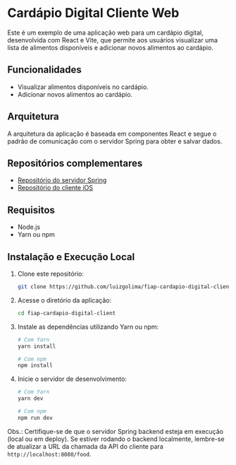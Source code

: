 # Cardápio Digital Cliente Web

Este é um exemplo de uma aplicação web para um cardápio digital, desenvolvida com React e Vite, que permite aos usuários visualizar uma lista de alimentos disponíveis e adicionar novos alimentos ao cardápio.

## Funcionalidades

- Visualizar alimentos disponíveis no cardápio.
- Adicionar novos alimentos ao cardápio.

## Arquitetura

A arquitetura da aplicação é baseada em componentes React e segue o padrão de comunicação com o servidor Spring para obter e salvar dados.

## Repositórios complementares

- [Repositório do servidor Spring](https://github.com/luizgolima/fiap-cardapio-digital-server)
- [Repositório do cliente iOS](https://github.com/luizgolima/fiap-cardapio-digital-ios)

## Requisitos

- Node.js
- Yarn ou npm

## Instalação e Execução Local

1. Clone este repositório:
   ```bash
   git clone https://github.com/luizgolima/fiap-cardapio-digital-client.git
   ```
2. Acesse o diretório da aplicação:
    ```bash
    cd fiap-cardapio-digital-client
    ```
3. Instale as dependências utilizando Yarn ou npm:
    ```bash
    # Com Yarn
    yarn install
    
    # Com npm
    npm install
    ```
4. Inicie o servidor de desenvolvimento:
    ```bash
    # Com Yarn
    yarn dev
    
    # Com npm
    npm run dev
    ```

Obs.: Certifique-se de que o servidor Spring backend esteja em execução (local ou em deploy). Se estiver rodando o backend localmente, lembre-se de atualizar a URL da chamada da API do cliente para `http://localhost:8080/food`.

